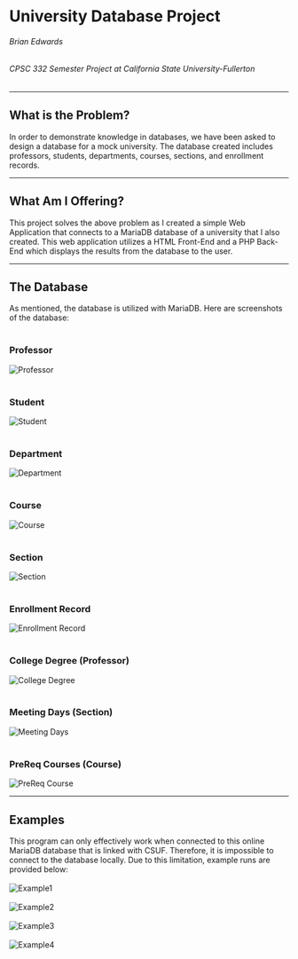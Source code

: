 # University Database Project
###### Brian Edwards
###### CPSC 332 Semester Project at California State University-Fullerton
---
## What is the Problem?
In order to demonstrate knowledge in databases, we have been asked to design a database for a mock university. The database created includes professors, students, departments, courses, sections, and enrollment records.

---
## What Am I Offering?
This project solves the above problem as I created a simple Web Application that connects to a MariaDB database of a university that I also created. This web application utilizes a HTML Front-End and a PHP Back-End which displays the results from the database to the user.

---
## The Database
As mentioned, the database is utilized with MariaDB. Here are screenshots of the database: <br/><br/>
### Professor
![Professor](https://github.com/brianedwards00/University-Database/blob/main/READ.ME%20Pictures/Professor.png)
<br/><br/>
### Student
![Student](https://github.com/brianedwards00/University-Database/blob/main/READ.ME%20Pictures/Student.png)
<br/><br/>
### Department
![Department](https://github.com/brianedwards00/University-Database/blob/main/READ.ME%20Pictures/Department.png)
<br/><br/>
### Course
![Course](https://github.com/brianedwards00/University-Database/blob/main/READ.ME%20Pictures/Course.png)
<br/><br/>
### Section
![Section](https://github.com/brianedwards00/University-Database/blob/main/READ.ME%20Pictures/Section.png)
<br/><br/>
### Enrollment Record
![Enrollment Record](https://github.com/brianedwards00/University-Database/blob/main/READ.ME%20Pictures/Enrollment.png)
<br/><br/>
### College Degree (Professor)
![College Degree](https://github.com/brianedwards00/University-Database/blob/main/READ.ME%20Pictures/College%20Degree.png)
<br/><br/>
### Meeting Days (Section)
![Meeting Days](https://github.com/brianedwards00/University-Database/blob/main/READ.ME%20Pictures/Meeting%20Days.png)
<br/><br/>
### PreReq Courses (Course)
![PreReq Course](https://github.com/brianedwards00/University-Database/blob/main/READ.ME%20Pictures/PreReq%20Courses.png)

---
## Examples
This program can only effectively work when connected to this online MariaDB database that is linked with CSUF. Therefore, it is impossible to connect to the database locally. Due to this limitation, example runs are provided below: <br/><br/>
![Example1](https://github.com/brianedwards00/University-Database/blob/main/READ.ME%20Pictures/Example%201.gif)
<br/><br/>
![Example2](https://github.com/brianedwards00/University-Database/blob/main/READ.ME%20Pictures/Example%202.gif)
<br/><br/>
![Example3](https://github.com/brianedwards00/University-Database/blob/main/READ.ME%20Pictures/Example%203.gif)
<br/><br/>
![Example4](https://github.com/brianedwards00/University-Database/blob/main/READ.ME%20Pictures/Example%204.gif)
